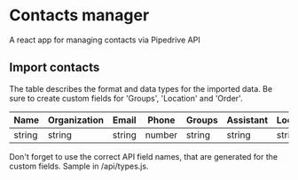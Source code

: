 # Contacts manager
A react app for managing contacts via Pipedrive API


## Import contacts

The table describes the format and data types for the imported data. Be sure to create custom fields for 'Groups', 'Location' and 'Order'.

| Name    | Organization | Email  | Phone  | Groups | Assistant | Location | Order  |
| ------- | ------------ | ------ | ------ | ------ | --------- | -------- | ------ |
| string  | string       | string | number | string | string    | string   | number |


Don't forget to use the correct API field names, that are generated for the custom fields. Sample in /api/types.js.